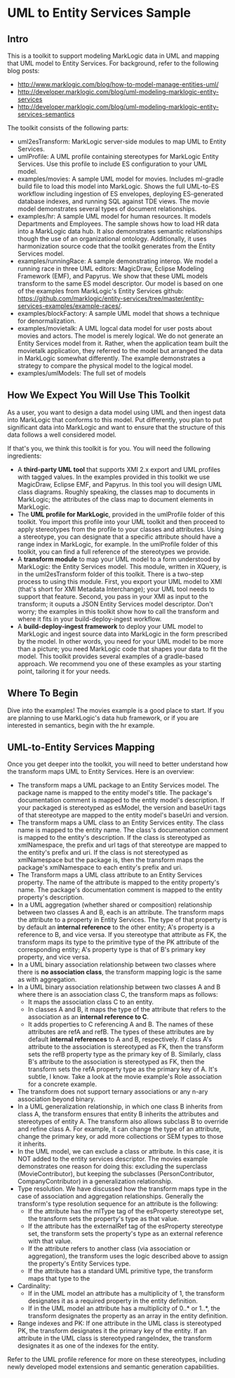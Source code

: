 # UML to Entity Services Sample

## Intro

This is a toolkit to support modeling MarkLogic data in UML and mapping that UML model to Entity Services. For background, refer to the following blog posts:

- <http://www.marklogic.com/blog/how-to-model-manage-entities-uml/>
- <http://developer.marklogic.com/blog/uml-modeling-marklogic-entity-services>
- <http://developer.marklogic.com/blog/uml-modeling-marklogic-entity-services-semantics>

The toolkit consists of the following parts:
- uml2esTransform: MarkLogic server-side modules to map UML to Entity Services.
- umlProfile: A UML profile containing stereotypes for MarkLogic Entity Services. Use this profile to include ES configuration to your UML model.
- examples/movies: A sample UML model for movies. Includes ml-gradle build file to load this model into MarkLogic. Shows the full UML-to-ES workflow including ingestion of ES envelopes, deploying ES-generated database indexes, and running SQL against TDE views. The movie model demonstrates several types of document relationships. 
- examples/hr: A sample UML model for human resources. It models Departments and Employees. The sample shows how to load HR data into a MarkLogic data hub. It also demonstrates semantic relationships though the use of an organizational ontology. Additionally, it uses harmonization source code that the toolkit generates from the Entity Services model.
- examples/runningRace: A sample demonstrating interop. We model a running race in three UML editors: MagicDraw, Eclipse Modeling Framework (EMF), and Papyrus. We show that these UML models transform to the same ES model descriptor. Our model is based on one of the examples from MarkLogic's Entity Services github: <https://github.com/marklogic/entity-services/tree/master/entity-services-examples/example-races/>. 
- examples/blockFactory: A sample UML model that shows a technique for denormalization.
- examples/movietalk: A UML logcal data model for user posts about movies and actors. The model is merely logical. We do not generate an Entity Services model from it. Rather, when the application team built the movietalk application, they referred to the model but arranged the data in MarkLogic somewhat differently. The example demonstrates a strategy to compare the physical model to the logical model.  
- examples/umlModels: The full set of models

## How We Expect You Will Use This Toolkit
As a user, you want to design a data model using UML and then ingest data into MarkLogic that conforms to this model. Put differently, you plan to put significant data into MarkLogic and want to ensure that the structure of this data follows a well considered model. 

If that's you, we think this toolkit is for you. You will need the following ingredients:

- A **third-party UML tool** that supports XMI 2.x export and UML profiles with tagged values. In the examples provided in this toolkit we use MagicDraw, Eclipse EMF, and Papyrus. In this tool you will design UML class diagrams. Roughly speaking, the classes map to documents in MarkLogic; the attributes of the class map to document elements in MarkLogic.
- The **UML profile for MarkLogic**, provided in the umlProfile folder of this toolkit. You import this profile into your UML toolkit and then proceed to apply stereotypes from the profile to your classes and attributes. Using a stereotype, you can designate that a specific attribute should have a range index in MarkLogic, for example. In the umlProfile folder of this toolkit, you can find a full reference of the stereotypes we provide.
- A **transform module** to map your UML model to a form understood by MarkLogic: the Entity Services model. This module, written in XQuery, is in the uml2esTransform folder of this toolkit. There is a two-step process to using this module. First, you export your UML model to XMI (that's short for XMI Metadata Interchange); your UML tool needs to support that feature. Second, you pass in your XMI as input to the transform; it ouputs a JSON Entity Services model descriptor. Don't worry; the examples in this toolkit show how to call the transform and where it fits in your build-deploy-ingest workflow.
- A **build-deploy-ingest framework** to deploy your UML model to MarkLogic and ingest source data into MarkLogic in the form prescribed by the model. In other words, you need for your UML model to be more than a picture; you need MarkLogic code that shapes your data to fit the model. This toolkit provides several examples of a gradle-based approach. We recommend you one of these examples as your starting point, tailoring it for your needs.

## Where To Begin
Dive into the examples! The movies example is a good place to start. If you are planning to use MarkLogic's data hub framework, or if you are interested in semantics, begin with the hr example. 

## UML-to-Entity Services Mapping
Once you get deeper into the toolkit, you will need to better understand how the transform maps UML to Entity Services. Here is an overview:
- The transform maps a UML package to an Entity Services model. The package name is mapped to the entity model's title. The package's documentation comment is mapped to the entity model's description. If your packaged is stereotyped as esModel, the version and baseUri tags of that stereotype are mapped to the entity model's baseUri and version.
- The transform maps a UML class to an Entity Services entity. The class name is mapped to the entity name. The class's documenation comment is mapped to the entity's description. If the class is stereotyped as xmlNamespace, the prefix and url tags of that stereotype are mapped to the entity's prefix and uri. If the class is not stereotyped as xmlNamespace but the package is, then the transform maps the package's xmlNamespace to each entity's prefix and uri.
- The Transform maps a UML class attribute to an Entity Services property. The name of the attribute is mapped to the entity property's name. The package's documentation comment is mapped to the entity property's description.
- In a UML aggregation (whether shared or composition) relationship between two classes A and B, each is an attribute. The transform maps the attribute to a property in Entity Services. The type of that property is by default an **internal reference** to the other entity; A's property is a reference to B, and vice versa. If you stereotype that attribute as FK, the transform maps its type to the primitive type of the PK attribute of the corresponding entity; A's property type is that of B's primary key property, and vice versa.
- In a UML binary association relationship between two classes where there is **no association class**, the transform mapping logic is the same as with aggregation.
- In a UML binary association relationship between two classes A and B where there is an association class C, the transform maps as follows:
	* It maps the association class C to an entity.
	* In classes A and B, it maps the type of the attribute that refers to the association as an **internal reference to C**. 
	* It adds properties to C referencing A and B. The names of these attributes are refA and refB. The types of these attributes are by default **internal references** to A and B, respectively. If class A's attribute to the association is stereotyped as FK, then the transform sets the refB property type as the primary key of B. Similarly, class B's attribute to the association is stereotyped as FK, then the transform sets the refA property type as the primary key of A. It's subtle, I know. Take a look at the movie example's Role association for a concrete example. 
- The transform does not support ternary associations or any n-ary association beyond binary.
- In a UML generalization relationship, in which one class B inherits from class A, the transform ensures that entity B inherits the attributes and stereotypes of entity A. The transform also allows subclass B to override and refine class A. For example, it can change the type of an attribute, change the primary key, or add more collections or SEM types to those it inherits. 
- In the UML model, we can exclude a class or attribute. In this case, it is NOT added to the entity services descriptor. The movies example demonstrates one reason for doing this: excluding the superclass (MovieContributor), but keeping the subclasses (PersonContributor, CompanyContributor) in a generalization relationship.
- Type resolution. We have discussed how the transform maps type in the case of association and aggregation relationships. Generally the transform's type resolution sequence for an attribute is the following:
	* If the attribute has the mlType tag of the esProperty stereotype set, the transform sets the property's type as that value.
	* If the attribute has the externalRef tag of the esProperty stereotype set, the transform sets the property's type as an external reference with that value.
	* If the attribute refers to another class (via association or aggregation), the transform uses the logic described above to assign the property's Entity Services type.
	* If the attribute has a standard UML primitive type, the transform maps that type to the 
- Cardinality: 
	* If in the UML model an attribute has a multiplicity of 1, the transform designates it as a required property in the entity definition.
	* If in the UML model an attribute has a multiplicity of 0..* or 1..*, the transform designates the property as an array in the entity definition.
- Range indexes and PK: If one attribute in the UML class is stereotyped PK, the transform designates it the primary key of the entity. If an attribute in the UML class is stereotyped rangeIndex, the transform designates it as one of the indexes for the entity. 

Refer to the UML profile reference for more on these stereotypes, including newly developed model extensions and semantic generation capabilities. 

